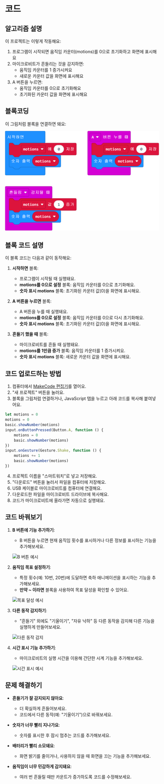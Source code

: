 # 코드

## 알고리즘 설명

이 프로젝트는 이렇게 작동해요:

1. 프로그램이 시작되면 움직임 카운터(motions)를 0으로 초기화하고 화면에 표시해요
2. 마이크로비트가 흔들리는 것을 감지하면:
   - 움직임 카운터를 1 증가시켜요
   - 새로운 카운터 값을 화면에 표시해요
3. A 버튼을 누르면:
   - 움직임 카운터를 0으로 초기화해요
   - 초기화된 카운터 값을 화면에 표시해요

## 블록코딩

이 그림처럼 블록을 연결하면 돼요:

![코드 블록](/img/microbit-smartwatch.png)

## 블록 코드 설명

이 블록 코드는 다음과 같이 동작해요:

1. **시작하면** 블록:
   - 프로그램이 시작될 때 실행돼요.
   - **motions를 0으로 설정** 블록: 움직임 카운터를 0으로 초기화해요.
   - **숫자 표시 motions** 블록: 초기화된 카운터 값(0)을 화면에 표시해요.

2. **A 버튼을 누르면** 블록:
   - A 버튼을 누를 때 실행돼요.
   - **motions를 0으로 설정** 블록: 움직임 카운터를 0으로 다시 초기화해요.
   - **숫자 표시 motions** 블록: 초기화된 카운터 값(0)을 화면에 표시해요.

3. **흔들기 했을 때** 블록:
   - 마이크로비트를 흔들 때 실행돼요.
   - **motions를 1만큼 증가** 블록: 움직임 카운터를 1 증가시켜요.
   - **숫자 표시 motions** 블록: 새로운 카운터 값을 화면에 표시해요.

## 코드 업로드하는 방법

1. 컴퓨터에서 [MakeCode 편집기](https://makecode.microbit.org/)를 열어요.
2. "새 프로젝트" 버튼을 눌러요.
3. 블록을 그림처럼 연결하거나, JavaScript 탭을 누르고 아래 코드를 복사해 붙여넣어요.

```javascript
let motions = 0
motions = 0
basic.showNumber(motions)
input.onButtonPressed(Button.A, function () {
    motions = 0
    basic.showNumber(motions)
})
input.onGesture(Gesture.Shake, function () {
    motions += 1
    basic.showNumber(motions)
})
```

4. 프로젝트 이름을 "스마트워치"로 넣고 저장해요.
5. "다운로드" 버튼을 눌러서 파일을 컴퓨터에 저장해요.
6. USB 케이블로 마이크로비트를 컴퓨터에 연결해요.
7. 다운로드한 파일을 마이크로비트 드라이브에 복사해요.
8. 코드가 마이크로비트에 올라가면 자동으로 실행돼요.

## 코드 바꿔보기

1. **B 버튼에 기능 추가하기**:
   - B 버튼을 누르면 현재 움직임 횟수를 표시하거나 다른 정보를 표시하는 기능을 추가해보세요.
   
   ![B 버튼 예시](/img/b-button-example.png)

2. **움직임 목표 설정하기**:
   - 특정 횟수(예: 10번, 20번)에 도달하면 축하 애니메이션을 표시하는 기능을 추가해보세요.
   - **만약 ~ 이라면** 블록을 사용하여 목표 달성을 확인할 수 있어요.
   
   ![목표 달성 예시](/img/goal-reached-example.png)

3. **다른 동작 감지하기**:
   - "흔들기" 외에도 "기울이기", "자유 낙하" 등 다른 동작을 감지해 다른 기능을 실행하게 만들어보세요.
   
   ![다른 동작 감지](/img/other-gesture-example.png)

4. **시간 표시 기능 추가하기**:
   - 마이크로비트의 실행 시간을 이용해 간단한 시계 기능을 추가해보세요.
   
   ![시간 표시 예시](/img/time-display-example.png)

## 문제 해결하기

- **흔들기가 잘 감지되지 않아요**: 
  - 더 확실하게 흔들어보세요.
  - 코드에서 다른 동작(예: "기울이기")으로 바꿔보세요.
  
- **숫자가 너무 빨리 지나가요**:
  - 숫자를 표시한 후 잠시 멈추는 코드를 추가해보세요.
  
- **배터리가 빨리 소모돼요**:
  - 화면 밝기를 줄이거나, 사용하지 않을 때 화면을 끄는 기능을 추가해보세요.
  
- **움직임이 너무 민감하게 감지돼요**:
  - 여러 번 흔들릴 때만 카운트가 증가하도록 코드를 수정해보세요.